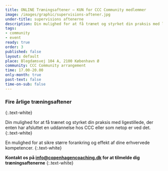 ```yaml
---
title: ONLINE Træningsaftener – KUN for CCC Community medlemmer
image: /images/graphic/supervisions-aftener.jpg
under-title: supervisions aftenerne
description: Din mulighed for at få trænet og styrket din praksis med ligestillede, der enten har afsluttet en uddannelse hos CCC eller som netop er ved det.
tags:
- community
- event
ready: true
order: 3
published: false
layout: default
place: Blegdamsvej 104 A, 2100 København Ø
community: CCC Community arrangement
time: 17.00-20.00
only-month: true
past-text: false
time-on-sub: false
---
```


### Fire årlige træningsaftener
{:.text-white}

Din mulighed for at få trænet og styrket din praksis med ligestillede, der enten har afsluttet en uddannelse hos CCC eller som netop er ved det.
{:.text-white}

En mulighed for at sikre større forankring og effekt af dine erhvervede kompetencer.
{:.text-white}

**Kontakt os på info@copenhagencoaching.dk for at tilmelde dig træningsaftenerne**
{:.text-white}